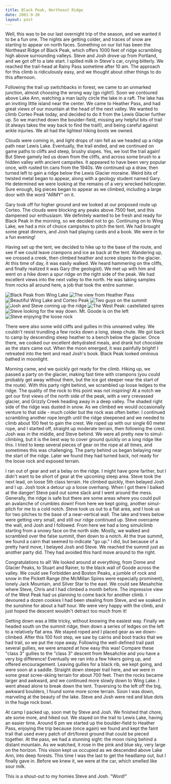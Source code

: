 ```yaml
---
title: Black Peak, Northeast Ridge
date: 2001-9-30
layout: post
---
```


Well, this was to be our last overnight trip of the season, and we
wanted it to be a fun one. The nights are getting colder, and traces
of snow are starting to appear on north faces. Something on our list
has been the Northeast Ridge of Black Peak, which offers 1000 feet of
ridge scrambling high above surrounding valleys. 
Steve and Josh drove
up from Portland, and we got off to a late start. I spilled milk in
Steve's car, crying bitterly.  We reached the trail-head at Rainy Pass
sometime after 10 am. The approach for this climb is ridiculously
easy, and we thought about other things to do this afternoon.


Following the trail up switchbacks in forest, we came to an unmarked
junction, almost choosing the wrong way (go right!). Soon we contoured
above Lake Ann, watching a man lazily circle the lake in a raft. The
lake has an inviting little island near the center. We came to Heather
Pass, and had great views of our mountain at the head of the next
valley. We wanted to climb Corteo Peak today, and decided to do it
from the Lewis Glacier further up. So we marched down the
boulder-field, missing any helpful bits of trail (it always takes the
way back to find the trail!), and being careful against ankle
injuries. We all had the lightest hiking boots we owned.


Clouds were coming in, and light drops of rain fell as we headed up a
ridge path near Lewis Lake.  Eventually, the trail ended, and we
continued on game paths to cliffs and steep, brushy slopes.  Yes, we
lost the trail again! But Steve gamely led us down from the cliffs,
and across some brush to a hidden valley with ancient campsites. It
appeared to have been very popular once, with rusted tin cans from the
1940s. We continued up a draw, then turned left to gain a ridge below
the Lewis Glacier moraine. Weird bits of twisted metal began to
appear, along with a geology student named Gary. He determined we were
looking at the remains of a very wrecked helicopter. Sure enough, big
pieces began to appear as we climbed, including a large door with the
word "ARMY" on it.


Gary took off for higher ground and we looked at our proposed route up
Corteo. The clouds were blocking any peaks above 7500 feet, and this
dampened our enthusiasm. We definitely wanted to be fresh and ready
for Black Peak in the morning, so we decided not to go. Continuing on
to Wing Lake, we had a mix of choice campsites to pitch the tent. We
had brought some great dinners, and Josh had playing cards and a
book. We were in for a fun evening!


Having set up the tent, we decided to hike up to the base of the
route, and see if we could leave crampons and ice ax back at the
tent. Wandering up, we crossed a creek, then climbed heather and scree
slopes to the glacier. At this time of day, it was easily walked. We
heard hammering on the cliffs, and finally realized it was Gary (the
geologist). We met up with him and went on a hike down a spur ridge on
the right side of the peak. We had excellent views into the next
valley to the north.  He was taking samples from rocks all around
here, a job that took the entire summer.



![Black Peak from Wing Lake](images/articles/trips/2001/blackpeak.jpg)
![The view from Heather Pass](images/articles/trips/2001/heatherpass.jpg)
![Beautiful Wing Lake and Corteo Peak](images/articles/trips/2001/winglake.jpg)
![Two guys on the summit](images/articles/trips/2001/sumblackpk.jpg)
![Josh and Steve coming up the ridge](images/articles/trips/2001/niceridge.jpg)
![The West Peak: castellated spires](images/articles/trips/2001/westpeak.jpg)
![Steve looking for the way down. Mt. Goode is on the left](images/articles/trips/2001/stevefwdown.jpg)
![Steve enjoying the loose rock](images/articles/trips/2001/steveupbp.jpg)

There were also some wild cliffs and gullies in this unnamed
valley. We couldn't resist trundling a few rocks down a long, steep
chute. We got back to camp by descending steep heather to a bench
below the glacier. Once there, we cooked our excellent dehydrated
meals, and drank hot chocolate as the stars came out. When the moon
emerged, it was painfully bright! I retreated into the tent and read
Josh's book. Black Peak looked ominous bathed in moonlight.


Morning came, and we quickly got ready for the climb. Hiking up, we
passed a party on the glacier, making fast time with crampons (you
could probably get away without them, but the ice got steeper near the
start of the route). With this party right behind, we scrambled up
loose ledges to the ridge.  The quality of the rock to this point was
not inspiring! At a notch we got our first views of the north side of
the peak, with a very crevassed glacier, and Grizzly Creek heading
away in a deep valley.  The shaded right side of the ridge was dusted
in snow. As we climbed we would occasionally venture to that side -
much colder but the rock was often better. I continued scrambling
another rope length until the ridge steepened and we needed to climb
about 100 feet to gain the crest. We roped up with our single 60 meter
rope, and I started off, straight up moderate terrain, then following
the crest.  Josh was in the middle, and Steve behind. We were all
pretty new to simul-climbing, but it is the best way to cover ground
quickly on a long ridge like this. I tried to keep several pieces of
gear on the rope at all times, and sometimes this was challenging. The
party behind us began belaying near the start of the ridge. Later we
found they had turned back, not ready for the loose rock and exposed
terrain.


I ran out of gear and set a belay on the ridge. I might have gone
farther, but I didn't want to be short of gear at the upcoming steep
area. Steve took the next lead, on loose 5th class terrain.  He
climbed quickly, then belayed Josh and I up. Josh took a detour up a
loose overhang. When I got there I balked at the danger! Steve paid
out some slack and I went around the mess. Generally, the ridge is
safe but there are some areas where you could pull an avalanche of
crumbles down! From here we kept going, another simul-pitch for me to
a cold notch. Steve took us out to a flat area, and I took us for two
pitches to the base of a near-vertical wall. The lake and trees below
were getting very small, and still our ridge continued up. Steve
overcame the wall, and Josh and I followed. From here we had a long
simulclimb starting from a snowy face on the north side.  Mostly, we
walked and scrambled over the false summit, then down to a notch. At
the true summit, we found a cairn that seemed to indicate "go up." I
did, but because of a pretty hard move, I belayed Josh and Steve. We
reached the summit just as another party did. They had avoided this
hard move around to the right.


Congratulations to all! We looked around at everything, from Dome and
Glacier Peaks, to Stuart and Rainer, to the black wall of Goode across
the valley. We could see Forbidden and Boston Peaks, a jumble of rock
and snow in the Pickett Range (the McMillan Spires were especially
prominent), lonely Jack Mountain, and Silver Star to the east. We
could see Mesahchie where Steve, Chris and I had climbed a month
before.  The impressive view of the West Peak had us planning to come
back for another climb.  I devoured a dozen cookies I had been
stealing from Steve, and we soaked in the sunshine for about a half
hour. We were very happy with the climb, and just hoped the descent
wouldn't detract too much from it!


Getting down was a little tricky, without knowing the easiest
way. Finally we headed south on the summit ridge, then down a series
of ledges on the left to a relatively flat area. We stayed roped and I
placed gear as we down-climbed. After this 100 foot step, we saw by
cairns and boot tracks that we had trail, so we put the rope
away. Following the well-defined trail past several gullies, we were
amazed at how easy this was! Compare these "class 3" gullies to the
"class 3" descent from Mesahchie and you have a very big difference!
Eventually we ran into a few hikers going up, and offered
encouragement. Leaving gullies for a black rib, we kept going, and
were soon at a saddle. Straight down steeper trail here, and we were
in some great scree-skiing terrain for about 700 feet. Then the rocks
became larger and awkward, and we continued more slowly down to Wing
Lake. I went ahead alone to break down the tent.  Traversing to the
left off the big, awkward boulders, I found some more scree
terrain. Soon I was down, marveling at the beauty of the lake. Steve
and Josh were red and blue dots in the huge rock bowl.


At camp I packed up, soon met by Steve and Josh. We finished that
chore, ate some more, and hiked out.  We stayed on the trail to Lewis
Lake, having an easier time. Around 6 pm we started up the
boulder-field to Heather Pass, enjoying the trip because (once again)
we found and kept the faint trail that used every patch of dirt/forest
ground that could be pieced together. At the pass, we had a stunning
sight: the moon rising behind a distant mountain. As we watched, it
rose in the pink and blue sky, very large on the horizon. This vision
kept us occupied as we descended above Lake Ann, into deep
forests. This time I was the last to get the headlamp out, but I
finally gave in. Before we knew it, we were at the car, which smelled
like sour milk.


This is a shout-out to my homies Steve and Josh. "Word!"


